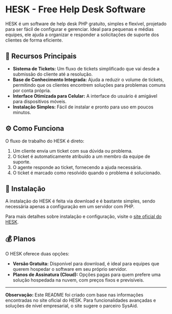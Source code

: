 # HESK - Free Help Desk Software

HESK é um software de help desk PHP gratuito, simples e flexível, projetado para ser fácil de configurar e gerenciar. Ideal para pequenas e médias equipes, ele ajuda a organizar e responder a solicitações de suporte dos clientes de forma eficiente.

## 🌟 Recursos Principais

-   **Sistema de Tickets:** Um fluxo de tickets simplificado que vai desde a submissão do cliente até a resolução.
-   **Base de Conhecimento Integrada:** Ajuda a reduzir o volume de tickets, permitindo que os clientes encontrem soluções para problemas comuns por conta própria.
-   **Interface Otimizada para Celular:** A interface do usuário é amigável para dispositivos móveis.
-   **Instalação Simples:** Fácil de instalar e pronto para uso em poucos minutos.

## ⚙️ Como Funciona

O fluxo de trabalho do HESK é direto:

1.  Um cliente envia um ticket com sua dúvida ou problema.
2.  O ticket é automaticamente atribuído a um membro da equipe de suporte.
3.  O agente responde ao ticket, fornecendo a ajuda necessária.
4.  O ticket é marcado como resolvido quando o problema é solucionado.

## 📁 Instalação

A instalação do HESK é feita via download e é bastante simples, sendo necessária apenas a configuração em um servidor com PHP.

Para mais detalhes sobre instalação e configuração, visite o [site oficial do HESK](https://www.hesk.com/).

## 💰 Planos

O HESK oferece duas opções:

-   **Versão Gratuita:** Disponível para download, é ideal para equipes que querem hospedar o software em seu próprio servidor.
-   **Planos de Assinatura (Cloud):** Opções pagas para quem prefere uma solução hospedada na nuvem, com preços fixos e previsíveis.

---

**Observação:** Este README foi criado com base nas informações encontradas no site oficial do HESK. Para funcionalidades avançadas e soluções de nível empresarial, o site sugere o parceiro SysAid.
